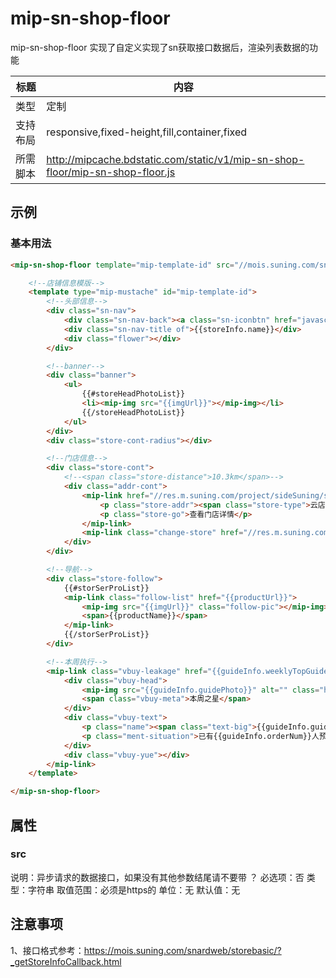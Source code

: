 # mip-sn-shop-floor

mip-sn-shop-floor 实现了自定义实现了sn获取接口数据后，渲染列表数据的功能

标题|内容
----|----
类型|定制
支持布局|responsive,fixed-height,fill,container,fixed
所需脚本|http://mipcache.bdstatic.com/static/v1/mip-sn-shop-floor/mip-sn-shop-floor.js

## 示例

### 基本用法

```html
<mip-sn-shop-floor template="mip-template-id" src="//mois.suning.com/snardweb/storebasic/?_getStoreInfoCallback.html">

    <!--店铺信息模版-->
    <template type="mip-mustache" id="mip-template-id">
        <!--头部信息-->
        <div class="sn-nav">
            <div class="sn-nav-back"><a class="sn-iconbtn" href="javascript:window.history.go(-1);" target="_blank">返回</a></div>
            <div class="sn-nav-title of">{{storeInfo.name}}</div>
            <div class="flower"></div>
        </div>

        <!--banner-->
        <div class="banner">
            <ul>
                {{#storeHeadPhotoList}}
                <li><mip-img src="{{imgUrl}}"></mip-img></li>
                {{/storeHeadPhotoList}}
            </ul>
        </div>
        <div class="store-cont-radius"></div>

        <!--门店信息-->
        <div class="store-cont">
            <!--<span class="store-distance">10.3km</span>-->
            <div class="addr-cont">
                <mip-link href="//res.m.suning.com/project/sideSuning/store-address.html?storeId={{storeInfo.storeId}}" class="details-store">
                    <p class="store-addr"><span class="store-type">云店</span>{{storeInfo.name}}</p>
                    <p class="store-go">查看门店详情</p>
                </mip-link>
                <mip-link class="change-store" href="//res.m.suning.com/project/sideSuning/default-index.html?cityId=9173">切换门店</mip-link>
            </div>
        </div>

        <!--导航-->
        <div class="store-follow">
            {{#storSerProList}}
            <mip-link class="follow-list" href="{{productUrl}}">
                <mip-img src="{{imgUrl}}" class="follow-pic"></mip-img>
                <span>{{productName}}</span>
            </mip-link>
            {{/storSerProList}}
        </div>

        <!--本周执行-->
        <mip-link class="vbuy-leakage" href="{{guideInfo.weeklyTopGuiderUrl}}">
            <div class="vbuy-head">
                <mip-img src="{{guideInfo.guidePhoto}}" alt="" class="head-guide"></mip-img>
                <span class="vbuy-meta">本周之星</span>
            </div>
            <div class="vbuy-text">
                <p class="name"><span class="text-big">{{guideInfo.guideName}}</span>一对一全程导购</p>
                <p class="ment-situation">已有{{guideInfo.orderNum}}人预约TA</p>
            </div>
            <div class="vbuy-yue"></div>
        </mip-link>
    </template>

</mip-sn-shop-floor>
```


## 属性

### src

说明：异步请求的数据接口，如果没有其他参数结尾请不要带 ？
必选项：否
类型：字符串
取值范围：必须是https的
单位：无
默认值：无

## 注意事项  

1、接口格式参考：https://mois.suning.com/snardweb/storebasic/?_getStoreInfoCallback.html
